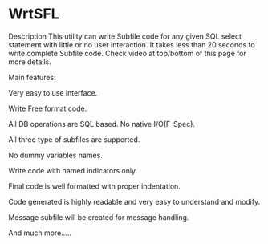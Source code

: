# WrtSFL

Description
This utility can write Subfile code for any given SQL select statement with little or no user interaction. 
It takes less than 20 seconds to write complete Subfile code. Check video at top/bottom of this page for more details.

Main features:

Very easy to use interface.

Write Free format code.

All DB operations are SQL based. No native I/O(F-Spec).

All three type of subfiles are supported.

No dummy variables names.

Write  code with named indicators only.

Final code is well formatted with proper indentation.

Code generated is highly readable and very easy to understand and modify.

Message subfile will be created for message handling.

And much more…..
